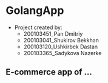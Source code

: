 # GolangApp

* Project created by: 
    - 200103451_Pan Dmitriy 
    - 200103041_Shukirov Bekkhan 
    - 200103120_Ushkirbek Dastan 
    - 200103365_Sadykova Nazerke 

## E-commerce app of ...
